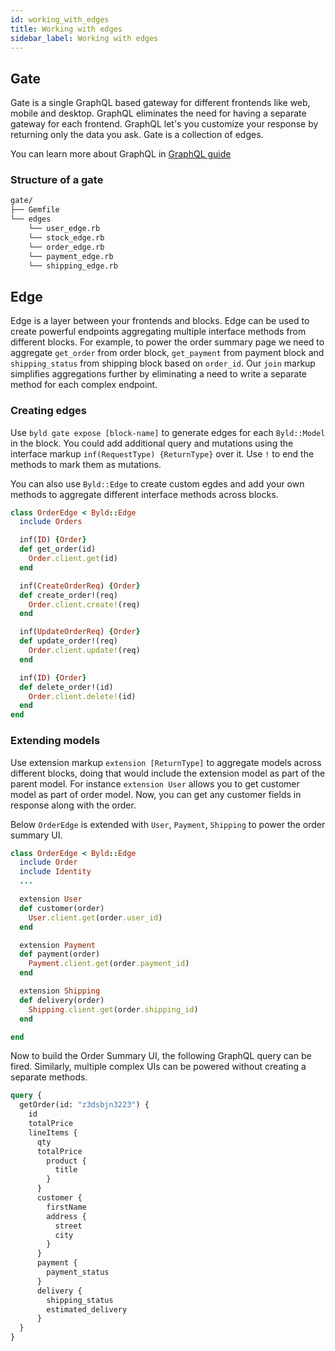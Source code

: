 ```yaml
---
id: working_with_edges
title: Working with edges
sidebar_label: Working with edges
---
```

## Gate

Gate is a single GraphQL based gateway for different frontends like web, mobile and desktop. GraphQL eliminates the need for having a separate gateway for each frontend. GraphQL let's you customize your response by returning only the data you ask. Gate is a collection of edges.

You can learn more about GraphQL in [GraphQL guide](https://graphql.org/)

### Structure of a gate

```sh
gate/
├── Gemfile
└── edges
    └── user_edge.rb
    └── stock_edge.rb
    └── order_edge.rb
    └── payment_edge.rb
    └── shipping_edge.rb
```

## Edge

Edge is a layer between your frontends and blocks. Edge can be used to create powerful endpoints aggregating multiple interface methods from different blocks. For example, to power the order summary page we need to aggregate `get_order` from order block, `get_payment` from payment block and `shipping_status` from shipping block based on `order_id`. Our `join` markup  simplifies aggregations further by eliminating a need to write a separate method for each complex endpoint.


### Creating edges

Use `byld gate expose [block-name]` to generate edges for each `Byld::Model` in the block. You could add additional query and mutations using the interface markup
`inf(RequestType) {ReturnType}` over it. Use `!` to end the methods to mark them as mutations.

You can also use `Byld::Edge` to create custom egdes and add your own methods to aggregate different interface methods across blocks.

```ruby
class OrderEdge < Byld::Edge
  include Orders

  inf(ID) {Order}
  def get_order(id)
    Order.client.get(id)
  end

  inf(CreateOrderReq) {Order}
  def create_order!(req)
    Order.client.create!(req)
  end

  inf(UpdateOrderReq) {Order}
  def update_order!(req)
    Order.client.update!(req)
  end

  inf(ID) {Order}
  def delete_order!(id)
    Order.client.delete!(id)
  end
end
```

### Extending models

Use extension markup `extension [ReturnType]` to aggregate models across different blocks, doing that would include the extension model as part of the parent model. For instance `extension User` allows you to get customer model as part of order model. Now, you can get any customer fields in response along with the order.

Below `OrderEdge` is extended with `User`, `Payment`, `Shipping` to power the order summary UI.
```ruby
class OrderEdge < Byld::Edge
  include Order
  include Identity
  ...

  extension User
  def customer(order)
    User.client.get(order.user_id)
  end

  extension Payment
  def payment(order)
    Payment.client.get(order.payment_id)
  end

  extension Shipping
  def delivery(order)
    Shipping.client.get(order.shipping_id)
  end

end
```

Now to build the Order Summary UI, the following GraphQL query can be fired. Similarly, multiple complex UIs can be powered without creating a separate methods.

```graphql
query {
  getOrder(id: "z3dsbjn3223") {
    id
    totalPrice
    lineItems {
      qty
      totalPrice
        product {
          title
        }
      }
      customer {
        firstName
        address {
          street
          city
        }
      }
      payment {
        payment_status
      }
      delivery {
        shipping_status
        estimated_delivery
      }
  }
}
```
